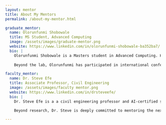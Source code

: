 ```yaml
---
layout: mentor
title: About My Mentors
permalink: /about-my-mentor.html

graduate_mentor:
  name: Olorunfunmi Shobowale
  title: MS Student, Advanced Computing
  image: /assets/images/graduate-mentor.png
  website: https://www.linkedin.com/in/olorunfunmi-shobowale-ba352ba7/
  bio: |
    Olorunfunmi Shobowale is a Masters student in Advanced Computing. He has worked on different research projects which includes supervision of half-adder lab experiments to determine logic/circuit connection against computer science undergraduate students of morgan state university. He also participated in a lab experiment aimed at enhancing students' motivation and enhanced learning using TDS-Sensor, pH-sensor ad Arduino Uno to test scientific samples.
    
    Beyond the lab, Olorunfunmi has participated in international confeences and worked on many paper publications and presentations.  

faculty_mentor:
  name: Dr. Steve Efe
  title: Associate Professor, Civil Engineering
  image: /assets/images/faculty mentor.png
  website: https://www.linkedin.com/in/drsteveefe/
  bio: |
    Dr. Steve Efe is a a civil engineering professor and AI-certified scientist with over 15 years of experience in research, teaching, and infrastructure innovation. His expertise spans smart infrastructure design, transportation systems, and sustainable urban development, with a focus on applying AI, machine learning, and advanced materials to enhance the resilience and longevity of infrastructure systems. His current work includes pioneering efforts to develop hybrid biomimetic adhesives for aging infrastructures and implementing AI-driven strategies to optimize infrastructure sustainability.

    Beyond research, Dr. Steve is deeply committed to mentoring the next generation of engineers. He has created inclusive mentoring programs for underrepresented students, guiding them to excel in STEM disciplines and pursue leadership roles in engineering and technology. He also collaborate with industry leaders and academic institutions to design forward-thinking engineering curricula that integrate emerging technologies and real-world problem-solving.

---
```

